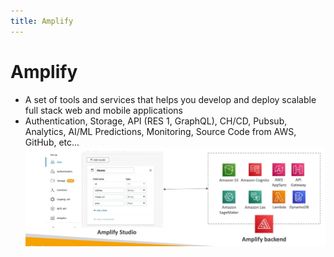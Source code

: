```yaml
---
title: Amplify
---
```

# Amplify
- A set of tools and services that helps you develop and deploy scalable full stack web and mobile applications
- Authentication, Storage, API (RES 1, GraphQL), CH/CD, Pubsub, Analytics, AI/ML Predictions, Monitoring, Source Code from AWS, GitHub, etc...
![Amplify](./Amplify.png)